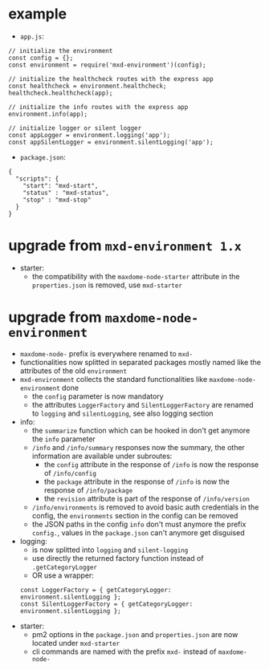 # example

* ```app.js```:
```
// initialize the environment
const config = {};
const environment = require('mxd-environment')(config);

// initialize the healthcheck routes with the express app
const healthcheck = environment.healthcheck;
healthcheck.healthcheck(app);

// initialize the info routes with the express app
environment.info(app);

// initialize logger or silent logger
const appLogger = environment.logging('app');
const appSilentLogger = environment.silentLogging('app');
```

* ```package.json```:
```
{
  "scripts": {
    "start": "mxd-start",
    "status" : "mxd-status",
    "stop" : "mxd-stop"
  }
}
```

# upgrade from ```mxd-environment 1.x```

* starter:
  * the compatibility with the ```maxdome-node-starter``` attribute in the ```properties.json``` is removed, use ```mxd-starter```


# upgrade from ```maxdome-node-environment```

* ```maxdome-node-``` prefix is everywhere renamed to ```mxd-```
* functionalities now splitted in separated packages mostly named like the attributes of the old ```environment```
* ```mxd-environment``` collects the standard functionalities like ```maxdome-node-environment``` done
  * the ```config``` parameter is now mandatory
  * the attributes ```LoggerFactory``` and ```SilentLoggerFactory``` are renamed to ```logging``` and ```silentLogging```, see also logging section
* info:
  * the ```summarize``` function which can be hooked in don't get anymore the ```info``` parameter
  * ```/info``` and ```/info/summary``` responses now the summary, the other information are available under subroutes:
    * the ```config``` attribute in the response of ```/info``` is now the response of ```/info/config```
    * the ```package``` attribute in the response of ```/info``` is now the response of ```/info/package```
    * the ```revision``` attribute is part of the response of ```/info/version```
  * ```/info/environments``` is removed to avoid basic auth credentials in the config, the ```environments``` section in the config can be removed 
  * the JSON paths in the config ```info``` don't must anymore the prefix ```config.```, values in the ```package.json``` can't anymore get disguised 
* logging:
  * is now splitted into ```logging``` and ```silent-logging```
  * use directly the returned factory function instead of ```.getCategoryLogger```
  * OR use a wrapper:
  ```
  const LoggerFactory = { getCategoryLogger: environment.silentLogging };
  const SilentLoggerFactory = { getCategoryLogger: environment.silentLogging };
  ```
* starter:
  * pm2 options in the ```package.json``` and ```properties.json``` are now located under ```mxd-starter``` 
  * cli commands are named with the prefix ```mxd-``` instead of ```maxdome-node-```
